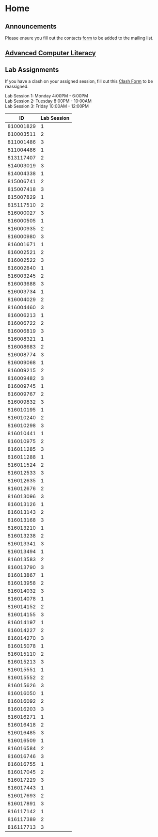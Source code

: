 # Home
## Announcements

Please ensure you fill out the contacts <a href="https://docs.google.com/forms/d/e/1FAIpQLScg2h4NkJNOYQglwUAJrqAbgBCysFj8a3hjLmxsPUjUd5V5kw/viewform?usp=sf_link">form</a> to be added to the mailing list.

## [Advanced Computer Literacy](https://docs.google.com/document/d/1dDqwOBqGi9j5LS66CE3BWI-uV09s1A0WTi7cuG2jCqY/edit?usp=sharing)

## Lab Assignments
If you have a clash on your assigned session, fill out this <a target="_blank" href="https://docs.google.com/forms/d/e/1FAIpQLSehOg8Au1EqA77abtOZ_DZ0YIUbYCGN7VkCqQ0giEQ4I0XFeA/viewform?usp=sf_link">Clash Form</a> to be reassigned.

Lab Session 1: Monday 4:00PM - 6:00PM <br/>
Lab Session 2: Tuesday 8:00PM - 10:00AM <br/>
Lab Session 3: Friday 10:00AM - 12:00PM

| ID        | Lab Session |
|-----------|-------------|
| 810001829 | 1           |
| 810003511 | 2           |
| 811001486 | 3           |
| 811004486 | 1           |
| 813117407 | 2           |
| 814003019 | 3           |
| 814004338 | 1           |
| 815006741 | 2           |
| 815007418 | 3           |
| 815007829 | 1           |
| 815117510 | 2           |
| 816000027 | 3           |
| 816000505 | 1           |
| 816000935 | 2           |
| 816000980 | 3           |
| 816001671 | 1           |
| 816002521 | 2           |
| 816002522 | 3           |
| 816002840 | 1           |
| 816003245 | 2           |
| 816003688 | 3           |
| 816003734 | 1           |
| 816004029 | 2           |
| 816004460 | 3           |
| 816006213 | 1           |
| 816006722 | 2           |
| 816006819 | 3           |
| 816008321 | 1           |
| 816008683 | 2           |
| 816008774 | 3           |
| 816009068 | 1           |
| 816009215 | 2           |
| 816009482 | 3           |
| 816009745 | 1           |
| 816009767 | 2           |
| 816009832 | 3           |
| 816010195 | 1           |
| 816010240 | 2           |
| 816010298 | 3           |
| 816010441 | 1           |
| 816010975 | 2           |
| 816011285 | 3           |
| 816011288 | 1           |
| 816011524 | 2           |
| 816012533 | 3           |
| 816012635 | 1           |
| 816012676 | 2           |
| 816013096 | 3           |
| 816013126 | 1           |
| 816013143 | 2           |
| 816013168 | 3           |
| 816013210 | 1           |
| 816013238 | 2           |
| 816013341 | 3           |
| 816013494 | 1           |
| 816013583 | 2           |
| 816013790 | 3           |
| 816013867 | 1           |
| 816013958 | 2           |
| 816014032 | 3           |
| 816014078 | 1           |
| 816014152 | 2           |
| 816014155 | 3           |
| 816014197 | 1           |
| 816014227 | 2           |
| 816014270 | 3           |
| 816015078 | 1           |
| 816015110 | 2           |
| 816015213 | 3           |
| 816015551 | 1           |
| 816015552 | 2           |
| 816015626 | 3           |
| 816016050 | 1           |
| 816016092 | 2           |
| 816016203 | 3           |
| 816016271 | 1           |
| 816016418 | 2           |
| 816016485 | 3           |
| 816016509 | 1           |
| 816016584 | 2           |
| 816016746 | 3           |
| 816016755 | 1           |
| 816017045 | 2           |
| 816017229 | 3           |
| 816017443 | 1           |
| 816017693 | 2           |
| 816017891 | 3           |
| 816117142 | 1           |
| 816117389 | 2           |
| 816117713 | 3           |